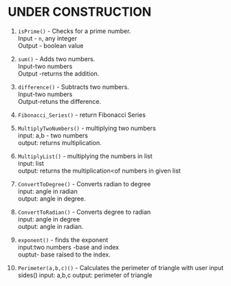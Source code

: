 # UNDER CONSTRUCTION

1. `isPrime()` - Checks for a prime number.<br>
                 Input - `n`, any integer <br>
                 Output - boolean value

2. `sum()` - Adds two numbers.<br>
             Input-two numbers <br>
             Output -returns the addition.
             
3. `difference()` - Subtracts two numbers.<br>
                   Input-two numbers <br>
                   Output-retuns the difference.

4. `Fibonacci_Series()` - return Fibonacci Series


5. `MultiplyTwoNumbers()` -  multiplying two numbers <br>
                             input: a,b - two numbers<br>
                             output: returns multiplication.
   

6. `MultiplyList()` -   multiplying the numbers in list<br>
                        input: list<br>
                        output: returns the multiplication<of numbers in given list
   

7. `ConvertToDegree()` - Converts radian to degree<br>
                         input: angle in radian<br>
                         output: angle in degree.
  
 
8. `ConvertToRadian()` -  Converts degree to radian<br>
                          input: angle in degree<br>
                          output: angle in radian.
                        
9. `exponent()` - finds the exponent<br>
                  input:two numbers -base and index<br> 
                  ouptut- base raised to the index. 

10. `Perimeter(a,b,c)()` - Calculates the perimeter of triangle with user input sides()
input: a,b,c
output: perimeter of triangle
                 
                 
                  
                 
 
